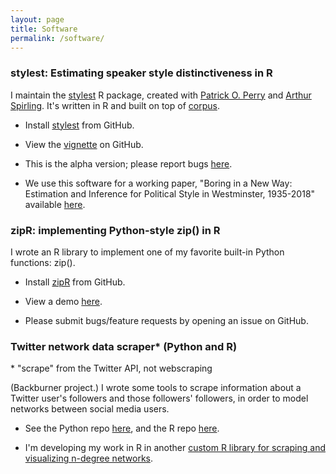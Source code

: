 ```yaml
---
layout: page
title: Software
permalink: /software/
---
```


### stylest: Estimating speaker style distinctiveness in R

I maintain the <a href="https://github.com/leslie-huang/stylest">stylest</a> R package, created with <a href="https://github.com/patperry">Patrick O. Perry</a> and <a href="https://github.com/ArthurSpirling/">Arthur Spirling</a>. It's written in R and built on top of <a href="https://cran.r-project.org/web/packages/corpus/index.html">corpus</a>.

* Install  <a href="https://github.com/leslie-huang/stylest">stylest</a> from GitHub.

* View the <a href="https://github.com/leslie-huang/stylest/blob/master/vignettes/stylest-vignette.md">vignette</a> on GitHub.

* This is the alpha version; please report bugs <a href="https://github.com/leslie-huang/stylest/issues">here</a>.

* We use this software for a working paper, "Boring in a New Way: Estimation and Inference for Political Style in Westminster, 1935-2018" available <a href="https://www.nyu.edu/projects/spirling/documents/VeryBoring.pdf">here</a>.

### zipR: implementing Python-style zip() in R

I wrote an R library to implement one of my favorite built-in Python functions: zip().

* Install <a href="https://github.com/leslie-huang/zipR">zipR</a> from GitHub.

* View a demo <a href="https://leslie-huang.github.io/zipr/zipr_demo.html">here</a>.

* Please submit bugs/feature requests by opening an issue on GitHub.

### Twitter network data scraper* (Python and R)

\* "scrape" from the Twitter API, not webscraping

(Backburner project.) I wrote some tools to scrape information about a Twitter user's followers and those followers' followers, in order to model networks between social media users.

* See the Python repo <a href="https://github.com/leslie-huang/twitter-ssscraper">here</a>, and the R repo <a href="https://github.com/leslie-huang/twitter-scrapeR">here</a>.

* I'm developing my work in R in another  <a href="https://github.com/leslie-huang/twitterNetworkGraphR">custom R library for scraping and visualizing n-degree networks</a>.
